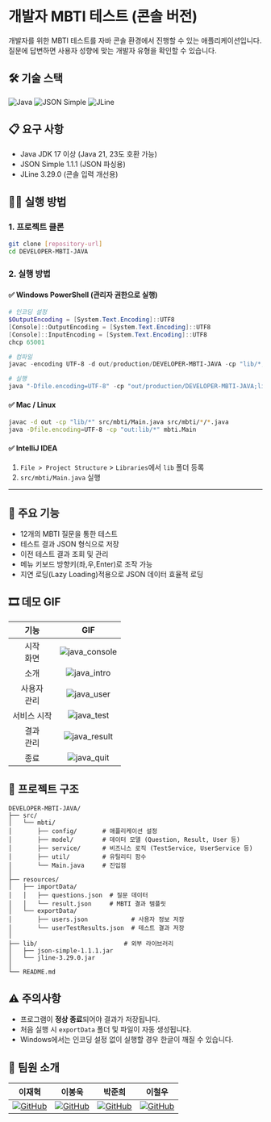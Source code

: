 # 개발자 MBTI 테스트 (콘솔 버전)

개발자를 위한 MBTI 테스트를 자바 콘솔 환경에서 진행할 수 있는 애플리케이션입니다.  
질문에 답변하면 사용자 성향에 맞는 개발자 유형을 확인할 수 있습니다.



## 🛠 기술 스택

![Java](https://img.shields.io/badge/Java_17%2B-007396?style=flat&logo=java&logoColor=white)
![JSON Simple](https://img.shields.io/badge/JSON_Simple-1.1.1-8BC34A?style=flat)
![JLine](https://img.shields.io/badge/JLine-3.29.0-2196F3?style=flat)



## 📋 요구 사항

- Java JDK 17 이상 (Java 21, 23도 호환 가능)
- JSON Simple 1.1.1 (JSON 파싱용)
- JLine 3.29.0 (콘솔 입력 개선용)



## 🏃‍♂️ 실행 방법

### 1. 프로젝트 클론

```bash
git clone [repository-url]
cd DEVELOPER-MBTI-JAVA
```

### 2. 실행 방법

#### ✅ Windows PowerShell (관리자 권한으로 실행)

```powershell
# 인코딩 설정
$OutputEncoding = [System.Text.Encoding]::UTF8
[Console]::OutputEncoding = [System.Text.Encoding]::UTF8
[Console]::InputEncoding = [System.Text.Encoding]::UTF8
chcp 65001

# 컴파일
javac -encoding UTF-8 -d out/production/DEVELOPER-MBTI-JAVA -cp "lib/*;." $(Get-ChildItem -Path src -Recurse -Include "*.java" | Select-Object -ExpandProperty FullName)

# 실행
java "-Dfile.encoding=UTF-8" -cp "out/production/DEVELOPER-MBTI-JAVA;lib/*" mbti.Main
```

#### ✅ Mac / Linux

```bash
javac -d out -cp "lib/*" src/mbti/Main.java src/mbti/*/*.java
java -Dfile.encoding=UTF-8 -cp "out:lib/*" mbti.Main
```

#### ✅ IntelliJ IDEA

1. `File > Project Structure` > `Libraries`에서 `lib` 폴더 등록
2. `src/mbti/Main.java` 실행

---

## 🌟 주요 기능

- 12개의 MBTI 질문을 통한 테스트
- 테스트 결과 JSON 형식으로 저장
- 이전 테스트 결과 조회 및 관리
- 메뉴 키보드 방향키(좌,우,Enter)로 조작 가능
- 지연 로딩(Lazy Loading)적용으로 JSON 데이터 효율적 로딩


## 🎞 데모 GIF
| 기능 | GIF |
|:--------:|:--------:|
| 시작<br>화면 | ![java_console](https://github.com/user-attachments/assets/21b624ba-dd24-4fb9-b806-a041841d38ee)  |
| 소개 | ![java_intro](https://github.com/user-attachments/assets/3922ac0d-75d7-43fd-a6a0-82dfb093673d)|
| 사용자<br>관리 |  ![java_user](https://github.com/user-attachments/assets/c3452ce6-44a3-44f0-b6d8-c024e123069a) |
| 서비스 시작 |  ![java_test](https://github.com/user-attachments/assets/ce8f17a8-6f8a-48cc-bd3d-66a1d38fa837) |
| 결과<br>관리 |![java_result](https://github.com/user-attachments/assets/327a6f3d-cdf6-4c88-98a4-0e6362fbb691) |
| 종료 | ![java_quit](https://github.com/user-attachments/assets/7609b629-ee48-489f-b762-6068ebab9d13) |





## 📂 프로젝트 구조

```text
DEVELOPER-MBTI-JAVA/
├── src/
│   └── mbti/
│       ├── config/       # 애플리케이션 설정
│       ├── model/        # 데이터 모델 (Question, Result, User 등)
│       ├── service/      # 비즈니스 로직 (TestService, UserService 등)
│       ├── util/         # 유틸리티 함수
│       └── Main.java     # 진입점
│
├── resources/
│   ├── importData/
│   │   ├── questions.json  # 질문 데이터
│   │   └── result.json     # MBTI 결과 템플릿
│   └── exportData/
│       ├── users.json            # 사용자 정보 저장
│       └── userTestResults.json  # 테스트 결과 저장
│
├── lib/                        # 외부 라이브러리
│   ├── json-simple-1.1.1.jar
│   └── jline-3.29.0.jar
│
└── README.md
```

## ⚠️ 주의사항

- 프로그램이 **정상 종료**되어야 결과가 저장됩니다.
- 처음 실행 시 `exportData` 폴더 및 파일이 자동 생성됩니다.
- Windows에서는 인코딩 설정 없이 실행할 경우 한글이 깨질 수 있습니다.

## 👥 팀원 소개
| 이재혁 | 이봉욱 | 박준희 | 이철우 |
| :---: | :---: | :---: | :---: |
| [![GitHub](https://img.shields.io/badge/GitHub-HYEOK9-181717?style=flat&logo=github)](https://github.com/HYEOK9)| [![GitHub](https://img.shields.io/badge/GitHub-kiv9908-181717?style=flat&logo=github)](https://github.com/kiv9908) | [![GitHub](https://img.shields.io/badge/GitHub-lucy01330-181717?style=flat&logo=github)](https://github.com/lucy01330) | [![GitHub](https://img.shields.io/badge/GitHub-fewolee-181717?style=flat&logo=github)](https://github.com/fewolee) |


